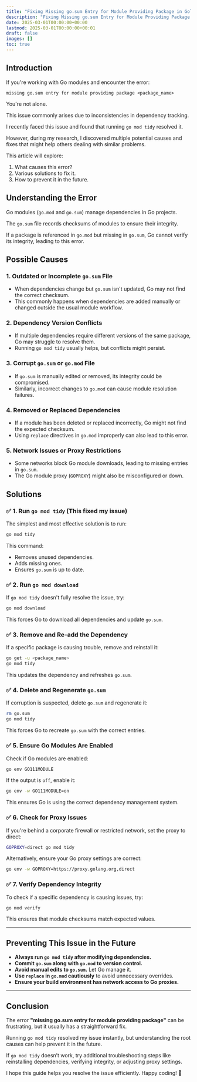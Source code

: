 ```yaml
---
title: "Fixing Missing go.sum Entry for Module Providing Package in Golang"
description: "Fixing Missing go.sum Entry for Module Providing Package in Golang"
date: 2025-03-01T00:00:00+00:00
lastmod: 2025-03-01T00:00:00+00:01
draft: false
images: []
toc: true
---
```


## Introduction

If you're working with Go modules and encounter the error:

```
missing go.sum entry for module providing package <package_name>
```

You're not alone. 

This issue commonly arises due to inconsistencies in dependency tracking. 

I recently faced this issue and found that running `go mod tidy` resolved it. 

However, during my research, I discovered multiple potential causes and fixes that might help others dealing with similar problems.

This article will explore:
1. What causes this error?
2. Various solutions to fix it.
3. How to prevent it in the future.



## Understanding the Error

Go modules (`go.mod` and `go.sum`) manage dependencies in Go projects. 

The `go.sum` file records checksums of modules to ensure their integrity. 

If a package is referenced in `go.mod` but missing in `go.sum`, Go cannot verify its integrity, leading to this error.

## **Possible Causes**

### 1. Outdated or Incomplete `go.sum` File

- When dependencies change but `go.sum` isn't updated, Go may not find the correct checksum.
- This commonly happens when dependencies are added manually or changed outside the usual module workflow.

### 2. Dependency Version Conflicts

- If multiple dependencies require different versions of the same package, Go may struggle to resolve them.
- Running `go mod tidy` usually helps, but conflicts might persist.

### 3. Corrupt `go.sum` or `go.mod` File

- If `go.sum` is manually edited or removed, its integrity could be compromised.
- Similarly, incorrect changes to `go.mod` can cause module resolution failures.

### 4. Removed or Replaced Dependencies

- If a module has been deleted or replaced incorrectly, Go might not find the expected checksum.
- Using `replace` directives in `go.mod` improperly can also lead to this error.

### 5. Network Issues or Proxy Restrictions

- Some networks block Go module downloads, leading to missing entries in `go.sum`.
- The Go module proxy (`GOPROXY`) might also be misconfigured or down.

## Solutions

### ✅ **1. Run `go mod tidy`** (This fixed my issue)

The simplest and most effective solution is to run:
```sh
go mod tidy
```
This command:

- Removes unused dependencies.
- Adds missing ones.
- Ensures `go.sum` is up to date.

### ✅ **2. Run `go mod download`**

If `go mod tidy` doesn't fully resolve the issue, try:

```sh
go mod download
```
This forces Go to download all dependencies and update `go.sum`.

### ✅ **3. Remove and Re-add the Dependency**
If a specific package is causing trouble, remove and reinstall it:
```sh
go get -u <package_name>
go mod tidy
```
This updates the dependency and refreshes `go.sum`.

### ✅ **4. Delete and Regenerate `go.sum`**
If corruption is suspected, delete `go.sum` and regenerate it:
```sh
rm go.sum
go mod tidy
```
This forces Go to recreate `go.sum` with the correct entries.

### ✅ **5. Ensure Go Modules Are Enabled**
Check if Go modules are enabled:
```sh
go env GO111MODULE
```
If the output is `off`, enable it:
```sh
go env -w GO111MODULE=on
```
This ensures Go is using the correct dependency management system.

### ✅ **6. Check for Proxy Issues**

If you're behind a corporate firewall or restricted network, set the proxy to direct:
```sh
GOPROXY=direct go mod tidy
```
Alternatively, ensure your Go proxy settings are correct:
```sh
go env -w GOPROXY=https://proxy.golang.org,direct
```

### ✅ **7. Verify Dependency Integrity**
To check if a specific dependency is causing issues, try:
```sh
go mod verify
```
This ensures that module checksums match expected values.

---

## **Preventing This Issue in the Future**

- **Always run `go mod tidy` after modifying dependencies.**
- **Commit `go.sum` along with `go.mod` to version control.**
- **Avoid manual edits to `go.sum`.** Let Go manage it.
- **Use `replace` in `go.mod` cautiously** to avoid unnecessary overrides.
- **Ensure your build environment has network access to Go proxies.**

---

## **Conclusion**

The error **"missing go.sum entry for module providing package"** can be frustrating, but it usually has a straightforward fix. 

Running `go mod tidy` resolved my issue instantly, but understanding the root causes can help prevent it in the future. 

If `go mod tidy` doesn’t work, try additional troubleshooting steps like reinstalling dependencies, verifying integrity, or adjusting proxy settings.

I hope this guide helps you resolve the issue efficiently. Happy coding! 🚀